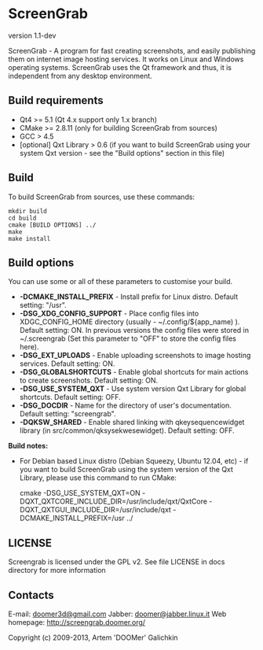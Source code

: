 ScreenGrab
==========

version 1.1-dev

ScreenGrab - A program for fast creating screenshots, and easily publishing them on internet image hosting services. It works on Linux and Windows operating systems. ScreenGrab uses the Qt framework and thus, it is independent from any desktop environment.

Build requirements
------------------

 * Qt4 >= 5.1 (Qt 4.x support only 1.x branch)
 * CMake >= 2.8.11 (only for building ScreenGrab from sources)
 * GCC > 4.5
 * [optional] Qxt Library > 0.6 (if you want to build ScreenGrab using your system Qxt version - see the "Build options" section in this file)

Build
-----

To build ScreenGrab from sources, use these commands:

	mkdir build
	cd build
	cmake [BUILD OPTIONS] ../
	make
	make install

Build options
-------------

You can use some or all of these parameters to customise your build.

 * **-DCMAKE_INSTALL_PREFIX** - Install prefix for Linux distro. Default setting: "/usr".
 * **-DSG_XDG_CONFIG_SUPPORT** - Place config files into XDGC_CONFIG_HOME directory (usually - ~/.config/${app_name) ). Default setting: ON. In previous versions the config files were stored in ~/.screengrab (Set this parameter to "OFF" to store the config files here).
 * **-DSG_EXT_UPLOADS** - Enable uploading screenshots to image hosting services. Default setting: ON.
 * **-DSG_GLOBALSHORTCUTS** - Enable global shortcuts for main actions to create screenshots. Default setting: ON.
 * **-DSG_USE_SYSTEM_QXT** - Use system version Qxt Library for global shortcuts. Default setting: OFF.
 * **-DSG_DOCDIR** - Name for the directory of user's documentation. Default setting:  "screengrab".
 * **-DQKSW_SHARED** - Enable shared linking with qkeysequencewidget library (in src/common/qksysekwesewidget). Default setting: OFF.
 
**Build notes:**

 * For Debian based Linux distro (Debian Squeezy, Ubuntu 12.04, etc) - if you want to build ScreenGrab using the system version of the Qxt Library,  please use this command to run CMake:
 
	cmake -DSG_USE_SYSTEM_QXT=ON -DQXT_QXTCORE_INCLUDE_DIR=/usr/include/qxt/QxtCore -DQXT_QXTGUI_INCLUDE_DIR=/usr/include/qxt -DCMAKE_INSTALL_PREFIX=/usr ../


LICENSE
-------

Screengrab is licensed under the GPL v2. See file LICENSE in docs directory for more information

Contacts
--------

E-mail: doomer3d@gmail.com
Jabber: doomer@jabber.linux.it
Web homepage: http://screengrab.doomer.org/


Copyright (c) 2009-2013, Artem 'DOOMer' Galichkin

